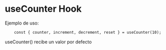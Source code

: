 # useCounter Hook

Ejemplo de uso:

```
    const { counter, increment, decrement, reset } = useCounter(10);
```

useCounter() recibe un valor por defecto
